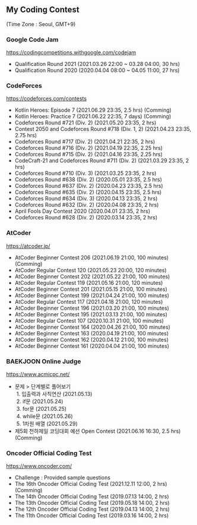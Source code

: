 ## My Coding Contest
(Time Zone : Seoul, GMT+9)


### Google Code Jam
https://codingcompetitions.withgoogle.com/codejam
- Qualification Round 2021 (2021.03.26 22:00 ~ 03.28 04:00, 30 hrs)
- Qualification Round 2020 (2020.04.04 08:00 ~ 04.05 11:00, 27 hrs)

### CodeForces
https://codeforces.com/contests
- Kotlin Heroes: Episode 7 (2021.06.29 23:35, 2.5 hrs) (Comming)
- Kotlin Heroes: Practice 7 (2021.06.22 22:35, 7 days) (Comming)
- Codeforces Round #721 (Div. 2) (2021.05.20 23:35, 2 hrs)
- Contest 2050 and Codeforces Round #718 (Div. 1, 2) (2021.04.23 23:35, 2.75 hrs)
- Codeforces Round #717 (Div. 2) (2021.04.21 22:35, 2 hrs)
- Codeforces Round #716 (Div. 2) (2021.04.19 22:35, 2.25 hrs)
- Codeforces Round #715 (Div. 2) (2021.04.16 23:35, 2.25 hrs)
- CodeCraft-21 and Codeforces Round #711 (Div. 2) (2021.03.29 23:35, 2 hrs)
- Codeforces Round #710 (Div. 3) (2021.03.25 23:35, 2 hrs)
- Codeforces Round #638 (Div. 2) (2020.05.01 23:35, 2.5 hrs)
- Codeforces Round #637 (Div. 2) (2020.04.23 23:35, 2.5 hrs)
- Codeforces Round #635 (Div. 2) (2020.04.15 23:35, 2.5 hrs)
- Codeforces Round #634 (Div. 3) (2020.04.13 23:35, 2 hrs)
- Codeforces Round #632 (Div. 2) (2020.04.08 23:35, 2 hrs)
- April Fools Day Contest 2020 (2020.04.01 23:35, 2 hrs)
- Codeforces Round #628 (Div. 2) (2020.03.14 23:35, 2 hrs)

### AtCoder
https://atcoder.jp/
- AtCoder Beginner Contest 206 (2021.06.19 21:00, 100 minutes) (Comming)
- AtCoder Regular Contest 120 (2021.05.23 20:00, 120 minutes)
- AtCoder Beginner Contest 202 (2021.05.22 21:00, 100 minutes)
- AtCoder Regular Contest 119 (2021.05.16 21:00, 120 minutes)
- AtCoder Beginner Contest 201 (2021.05.15 21:00, 100 minutes)
- AtCoder Beginner Contest 199 (2021.04.24 21:00, 100 minutes)
- AtCoder Regular Contest 117 (2021.04.18 21:00, 120 minutes)
- AtCoder Beginner Contest 196 (2021.03.20 21:00, 100 minutes)
- AtCoder Beginner Contest 195 (2021.03.13 21:00, 100 minutes)
- AtCoder Regular Contest 107 (2020.10.31 21:00, 100 minutes)
- AtCoder Beginner Contest 164 (2020.04.26 21:00, 100 minutes)
- AtCoder Beginner Contest 163 (2020.04.19 21:00, 100 minutes)
- AtCoder Beginner Contest 162 (2020.04.12 21:00, 100 minutes)
- AtCoder Beginner Contest 161 (2020.04.04 21:00, 100 minutes)

### BAEKJOON Online Judge
https://www.acmicpc.net/
- 문제 > 단계별로 풀어보기  
&nbsp;1. 입출력과 사칙연산 (2021.05.13)  
&nbsp;2. if문 (2021.05.24)  
&nbsp;3. for문 (2021.05.25)  
&nbsp;4. while문 (2021.05.26)  
&nbsp;5. 1차원 배열 (2021.05.29)
- 제5회 천하제일 코딩대회 예선 Open Contest (2021.06.16 16:30, 2.5 hrs) (Comming)

### Oncoder Official Coding Test
https://www.oncoder.com/
- Challenge : Provided sample questions
- The 16th Oncoder Official Coding Test (2021.12.11 12:00, 2 hrs) (Comming)
- The 14th Oncoder Official Coding Test (2019.07.13 14:00, 2 hrs)
- The 13th Oncoder Official Coding Test (2019.05.18 14:00, 2 hrs)
- The 12th Oncoder Official Coding Test (2019.04.13 14:00, 2 hrs)
- The 11th Oncoder Official Coding Test (2019.03.16 14:00, 2 hrs)